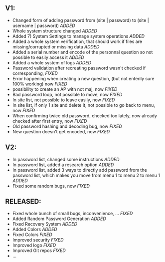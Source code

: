 ## V1:

* Changed form of adding password from (site | password) to (site | username | password) *ADDED*
* Whole system structure changed *ADDED*
* Added 7) System Settings to manage system operations *ADDED*
* Added a whole system verification, that should work if files are missing/corrupted or missing data *ADDED*
* Added a serial number and encode of the personnal question so not possible to easily access it *ADDED*
* Added a whole system of logs *ADDED*
* Password validation after recreating password wasn't checked if corresponding, *FIXED*
* Error happening when creating a new question, (but not enterily sure 100% working) now *FIXED* 
* possibility to create an AP with not maj, now *FIXED*
* Bad password loop, not possible to move, now *FIXED*
* In site list, not possible to leave easily, now *FIXED*
* In site list, if only 1 site and delete it, not possible to go back to menu, now *FIXED*
* When confirming twice old password, checked too lately, now already checked after first entry, now *FIXED*
* Old password hashing and decoding bug, now *FIXED*
* New question doesn't get encoded, now *FIXED*

## V2:

* In password list, changed some instructions *ADDED*
* In password list, added a research option *ADDED*
* In password list, added 3 ways to directly add password from the password list, which makes you move from menu 1 to menu 2 to menu 1 *ADDED*
* Fixed some random bugs, now *FIXED*

## RELEASED:

* Fixed whole bunch of small bugs, inconvenience, ... *FIXED*
* Added Random Password Generation *ADDED*
* Fixed Recovery System *ADDED*
* Added Colors *ADDED*
* Fixed Colors *FIXED*
* Improved security *FIXED*
* Improved logo *FIXED*
* Improved Git repos *FIXED*
* ...